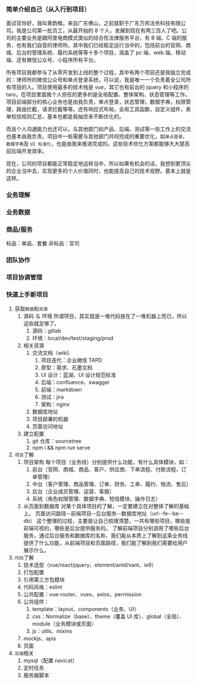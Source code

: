 ### 简单介绍自己（从入行到项目）

面试官你好，我叫黄韵楷，来自广东佛山，之前就职于广东万邦法务科技有限公司。我是公司第一批员工，从最开始的 8 个人，发展到现在有两三百人了吧。公司的主要业务是跟阿里电商模式类似的综合性法律服务平台，有 B 端、C 端的服务，也有我们自营的律师所。其中我们已经稳定运行当中的，包括前台的官网、商城、后台的管理系统、履约系统等等十多个项目，涵盖了 pc 端、web 端、移动端、还有微信公众号、小程序所有平台。

所有项目我都参与了从零开发到上线的整个过程，其中有两个项目还是我独立完成的：律师所的微信公众号和单点登录系统，可以说，我是唯一一个负责着全公司所有项目的人。项目使用最多的技术栈是 vue，其它也有前台的 jquery 和小程序的 taro。在项目里面我个人担任的更多的是全局配置、整体架构、状态管理等工作。项目前端部分的核心业务也是由我负责，单点登录，状态管理，数据字典，权限管理，路由拦截，请求拦截等等。还有响应式布局，全局工具函数，自定义组件，表单校验规则汇总，基本也都是我抽空来不断优化的。

而且个人沟通能力也还可以，与其他部门如产品、后端、测试等一些工作上的交流也基本由我负责。项目中一些需要与其他部门共同完成的重要优化，如`单点登录`、`数据字典`及 `UI 标准化`，也是由我来推进完成的。这些技术优化方案都能够大大提高前后端开发效率。

现在，公司的项目都能正常稳定地运转当中，所以如果有机会的话，我想到更顶尖的企业当中去，实现更多的个人价值同时，也能提高自己的技术视野。基本上就是这样。

### 业务理解

### 业务数据

### 商品/服务

标品：单品、套餐
非标品：官司

### 团队协作

### 项目协调管理

### 快速上手新项目

1.  获取`数据`和`资源`
    1.  源码 与 环境
        所谓项目，其实就是一堆代码放在了一堆机器上而已，所以这些就足够了。
        1.  源码：gitlab
        2.  环境：local/dev/test/staging/prod
    2.  相关资源
        1.  交流文档（wiki）
            1.  项目迭代：企业微信 TAPD
            1.  原型：需求、石墨文档
            1.  UI 设计：蓝湖、UI 设计规范标准
            1.  后端：confluence、swagger
            1.  前端：markdown
            1.  测试：jira
            1.  架构：nginx
        2.  数据库地址
        3.  项目部署的机器
        4.  页面访问地址
    3.  建立配置
        1.  git 仓库：sourcetree
        2.  npm i && npm run serve
2.  `项目`了解
    1.  项目架构
        每个项目（业务线）分别提供什么功能，有什么具体模块，如：
        1.  前台（官网、商城、商品、客户、供应商、下单流程、付款流程、订单管理）
        2.  中台（客户管理、商品管理、订单、财务、工单、履约、物流、售后）
        3.  后台（企业成员管理、运营、客服）
        4.  系统（角色权限管理、数据字典、短信模块、操作日志）
    2.  从页面到数据库
        对某个具体项目的了解，一定要建立在对整体了解的基础上。
        页面访问路径--前端项目--后台服务--数据库地址（url--fe--be--db）
        这个整理的过程，主要是让自己梳理清楚，一共有哪些项目，哪些是前端可视的，哪些是后台提供服务的。
        了解前端项目分别调用了哪些后台服务，通过后台服务和数据库的名称，我们能从本质上了解到这条业务线提供了什么功能，从前端项目和页面路径，我们能了解到我们需要给用户展示什么。
3.  `代码`了解
    1.  技术选型（vue/react/jquery、element/antd/vant、ie9）
    2.  打包配置
    3.  引用第三方包模块
    4.  代码风格：eslint
    5.  公共配置：vue-router、vuex、axios、permission
    6.  公共组件：
        1.  template：layout、components（业务、UI）
        2.  css：Normalize（base）、theme（覆盖 UI 库）、global（全局）、module（业务模块或页面）
        3.  js：utils、mixins
    7.  mockjs、apis
    8.  页面
4.  `后端`相关
    1.  mysql（配置 navicat）
    2.  定时任务
    3.  服务器脚本
